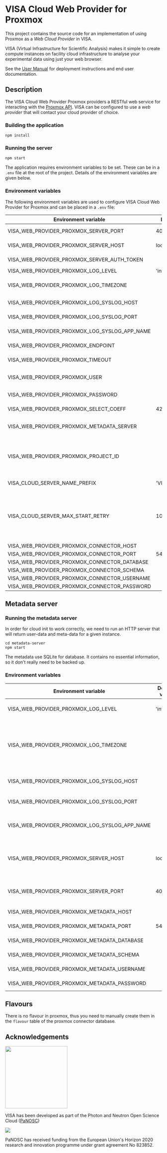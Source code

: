 # VISA Cloud Web Provider for Proxmox

This project contains the source code for an implementation of using Proxmox as a *Web Cloud Provider* in VISA.

VISA (Virtual Infrastructure for Scientific Analysis) makes it simple to create compute instances on facility cloud infrastructure to analyse your experimental data using just your web browser.

See the [User Manual](https://visa.readthedocs.io/en/latest/) for deployment instructions and end user documentation.

## Description

The VISA Cloud Web Provider Proxmox providers a RESTful web service for interacting with the [Proxmox API](https://pve.proxmox.com/pve-docs/api-viewer/index.html). VISA can be configured to use a *web provider* that will contact your cloud provider of choice.

### Building the application

```
npm install
```

### Running the server
```
npm start
```

The application requires environment variables to be set. These can be in a `.env` file at the root of the project. Details of the environment variables are given below.


### Environment variables

The following environment variables are used to configure VISA Cloud Web Provider for Proxmox and can be placed in a `.env` file:

| Environment variable | Default value | Usage |
| ---- | ---- | ---- |
| VISA_WEB_PROVIDER_PROXMOX_SERVER_PORT | 4000 | The port on which to run the server |
| VISA_WEB_PROVIDER_PROXMOX_SERVER_HOST | localhost | The hostname on which the server is listening on |
| VISA_WEB_PROVIDER_PROXMOX_SERVER_AUTH_TOKEN |  | The expected `x-auth-token` value |
| VISA_WEB_PROVIDER_PROXMOX_LOG_LEVEL | 'info' | Application logging level |
| VISA_WEB_PROVIDER_PROXMOX_LOG_TIMEZONE |  | The timezone for the formatting the time in the application log |
| VISA_WEB_PROVIDER_PROXMOX_LOG_SYSLOG_HOST |  | The syslog host (optional) |
| VISA_WEB_PROVIDER_PROXMOX_LOG_SYSLOG_PORT |  | The syslog port (optional) |
| VISA_WEB_PROVIDER_PROXMOX_LOG_SYSLOG_APP_NAME |  | The syslog application name (optional) |
| VISA_WEB_PROVIDER_PROXMOX_ENDPOINT |  | URL of proxmox API (ends with `/api2/json/`) |
| VISA_WEB_PROVIDER_PROXMOX_TIMEOUT |  | Timeout of HTTP calls to proxmox |
| VISA_WEB_PROVIDER_PROXMOX_USER |  | Username of proxmox API token (user@realm!tokenname) |
| VISA_WEB_PROVIDER_PROXMOX_PASSWORD |  | Proxmox API token password |
| VISA_WEB_PROVIDER_PROXMOX_SELECT_COEFF | 4294967296 | Ratio of CPU to ram for load balancing |
| VISA_WEB_PROVIDER_PROXMOX_METADATA_SERVER |  | URL of the metadata server (must be accessible from the VM) |
| VISA_WEB_PROVIDER_PROXMOX_PROJECT_ID |  | Unique ID that you can choose and will be passe to the instance. It can be used to distinguish between dev/preprod/prod env. |
| VISA_CLOUD_SERVER_NAME_PREFIX | 'VISA_INSTANCE' | Prefix for instance name in proxmox |
| VISA_CLOUD_SERVER_MAX_START_RETRY | 10 | Proxmox sometime return that a clone is finished before it's true, and so we try to start it too early. This parameter allows to retry multiple time before deciding that there's a problem. |
| VISA_WEB_PROVIDER_PROXMOX_CONNECTOR_HOST |  | PostgreSQL host
| VISA_WEB_PROVIDER_PROXMOX_CONNECTOR_PORT | 5432 | PostgreSQL port
| VISA_WEB_PROVIDER_PROXMOX_CONNECTOR_DATABASE |  | PostgreSQL database
| VISA_WEB_PROVIDER_PROXMOX_CONNECTOR_SCHEMA |  | PostgreSQL schema
| VISA_WEB_PROVIDER_PROXMOX_CONNECTOR_USERNAME |  | PostgreSQL username
| VISA_WEB_PROVIDER_PROXMOX_CONNECTOR_PASSWORD |  | PostgreSQL password

## Metadata server

### Running the metadata server
In order for cloud init to work correctly, we need to run an HTTP server that will return user-data and meta-data for a given instance.
```
cd metadata-server
npm start
```
The metadata use SQLite for database. It contains no essential information, so it don't really need to be backed up.

### Environment variables

| Environment variable | Default value | Usage |
| ---- | ---- | ---- |
| VISA_WEB_PROVIDER_PROXMOX_LOG_LEVEL | 'info' | Application logging level |
| VISA_WEB_PROVIDER_PROXMOX_LOG_TIMEZONE |  | The timezone for the formatting the time in the application log |
| VISA_WEB_PROVIDER_PROXMOX_LOG_SYSLOG_HOST |  | The syslog host (optional) |
| VISA_WEB_PROVIDER_PROXMOX_LOG_SYSLOG_PORT |  | The syslog port (optional) |
| VISA_WEB_PROVIDER_PROXMOX_LOG_SYSLOG_APP_NAME |  | The syslog application name (optional) |
| VISA_WEB_PROVIDER_PROXMOX_SERVER_HOST | localhost | The hostname on which the server is listening on |
| VISA_WEB_PROVIDER_PROXMOX_SERVER_PORT | 4001 | The port on which to run the server |
| VISA_WEB_PROVIDER_PROXMOX_METADATA_HOST |  | PostgreSQL host
| VISA_WEB_PROVIDER_PROXMOX_METADATA_PORT | 5432 | PostgreSQL port
| VISA_WEB_PROVIDER_PROXMOX_METADATA_DATABASE |  | PostgreSQL database
| VISA_WEB_PROVIDER_PROXMOX_METADATA_SCHEMA |  | PostgreSQL schema
| VISA_WEB_PROVIDER_PROXMOX_METADATA_USERNAME |  | PostgreSQL username
| VISA_WEB_PROVIDER_PROXMOX_METADATA_PASSWORD |  | PostgreSQL password


## Flavours

There is no flavour in proxmox, thus you need to manually create them in the `flavour` table of the proxmox connector database.

## Acknowledgements

<img src="https://github.com/panosc-eu/panosc/raw/master/Work%20Packages/WP9%20Outreach%20and%20communication/PaNOSC%20logo/PaNOSClogo_web_RGB.jpg" width="200px"/> 

VISA has been developed as part of the Photon and Neutron Open Science Cloud (<a href="http://www.panosc.eu" target="_blank">PaNOSC</a>)

<img src="https://github.com/panosc-eu/panosc/raw/master/Work%20Packages/WP9%20Outreach%20and%20communication/images/logos/eu_flag_yellow_low.jpg"/>

PaNOSC has received funding from the European Union's Horizon 2020 research and innovation programme under grant agreement No 823852.
